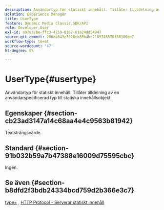 ```yaml
---
description: Användartyp för statiskt innehåll. Tillåter tilldelning av en användarspecificerad typ till statiska innehållsobjekt.
solution: Experience Manager
title: UserType
feature: Dynamic Media Classic,SDK/API
role: Developer,User
exl-id: a97837be-ffc3-4759-8167-81a24dd54947
source-git-commit: 206e4643e3926cb85b4be2189743578f88180be7
workflow-type: tm+mt
source-wordcount: '47'
ht-degree: 0%

---
```


# UserType{#usertype}

Användartyp för statiskt innehåll. Tillåter tilldelning av en användarspecificerad typ till statiska innehållsobjekt.

## Egenskaper {#section-cb23ad3147a14c68aa4e4c9563b81942}

Textsträngsvärde.

## Standard {#section-91b032b59a7b47388e16009d75595cbc}

Ingen.

## Se även {#section-b8dfd2f3bdb24334bcd759d2b366e3c7}

[type=](/help/aem-is-ir-api/is-api/http-ref/image-serving-api-ref/c-http-protocol-reference/c-command-reference/r-type.md) ,  [HTTP Protocol - Serverar statiskt innehåll](/help/aem-is-ir-api/is-api/http-ref/image-serving-api-ref/c-http-protocol-reference/c-syntax-and-features/r-serving-static-non-image-content.md)
